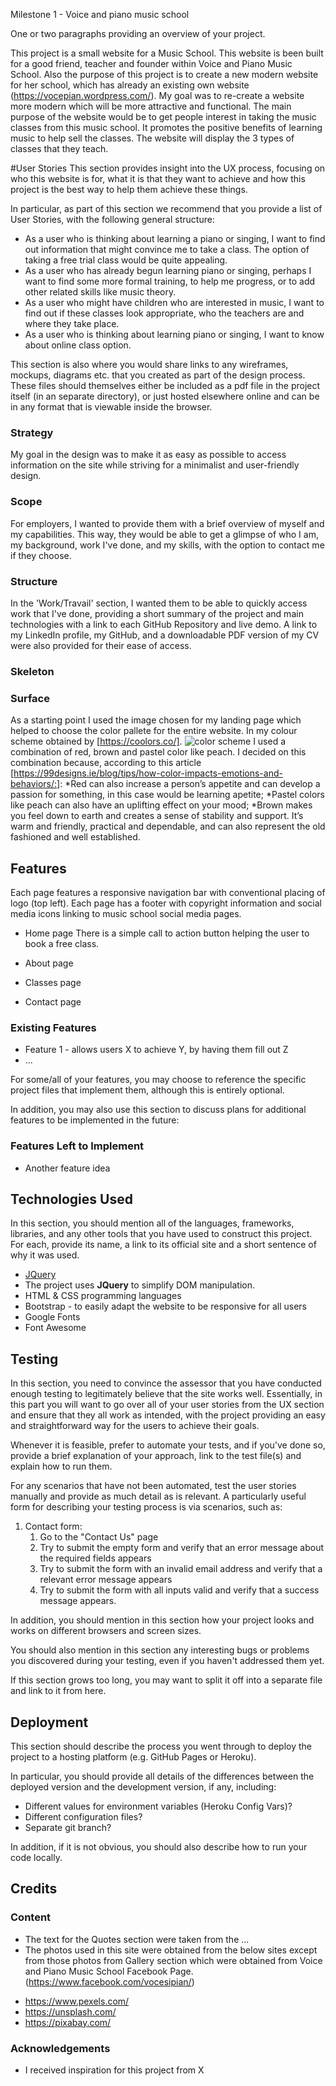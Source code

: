Milestone 1 - Voice and piano music school

One or two paragraphs providing an overview of your project.

This project is a small website for a Music School. 
This website is been built for  a good friend, teacher and founder within Voice and Piano Music School.
Also the purpose of this project is to create a new modern website for her school, which has already an existing own website (https://vocepian.wordpress.com/). 
My goal was to re-create a website more modern which will be more attractive and functional.
The main purpose of the website would be to get people interest in taking the music classes from this music school. It promotes the positive benefits of learning  music to help sell the classes. The website will display the 3 types of classes that they teach.

#User Stories
This section provides insight into the UX process, focusing on who this website is for, what it is that they want to achieve and how this project is the best way to help them achieve these things.

In particular, as part of this section we recommend that you provide a list of User Stories, with the following general structure:
* As a user who is thinking about learning a piano or singing, I want to find out information that might convince me to take a class. The option of taking a free trial class would be quite appealing.
* As a user who has already begun learning piano or singing, perhaps I want to find some more formal training, to help me progress, or to add other related skills like music theory.
* As a user who might have children who are interested in music, I want to find out if these classes look appropriate, who the teachers are and where they take place.
* As a user who is thinking about learning piano or singing, I want to know about online class option.

This section is also where you would share links to any wireframes, mockups, diagrams etc. that you created as part of the design process. These files should themselves either be included as a pdf file in the project itself (in an separate directory), or just hosted elsewhere online and can be in any format that is viewable inside the browser.
### Strategy
My goal in the design was to make it as easy as possible to access information on the site while striving for a minimalist and user-friendly design.

### Scope
For employers, I wanted to provide them with a brief overview of myself and my capabilities. This way, they would be able to get a glimpse of who I am, my background, work I've done, and my skills, with the option to contact me if they choose.

### Structure
In the 'Work/Travail' section, I wanted them to be able to quickly access work that I've done, providing a short summary of the project and main technologies with a link to each GitHub Repository and live demo. A link to my LinkedIn profile, my GitHub, and a downloadable PDF version of my CV were also provided for their ease of access.

### Skeleton


### Surface
   As a starting point I used the image chosen for my landing page which helped to choose the color pallete for the entire website.
In my colour scheme obtained by [https://coolors.co/].
	![color scheme](color-scheme.png)
 I used a combination of red, brown and pastel color like peach. 
I decided on this combination because, according to this article [https://99designs.ie/blog/tips/how-color-impacts-emotions-and-behaviors/:]:
*Red can also increase a person’s appetite and can develop a passion for something, in this  case would be learning apetite;
*Pastel colors like peach can also have an uplifting effect on your mood;
*Brown makes you feel down to earth and creates a sense of stability and support. It’s warm and friendly, practical and dependable, and can also represent the old fashioned and well established.


## Features

Each page features a responsive navigation bar with conventional placing of logo (top left). Each page has a footer with copyright information and social media icons linking to music school social media pages.

- Home page
There is a simple call to action button helping the user to book a free class.
- About page

- Classes page

- Contact page


### Existing Features
- Feature 1 - allows users X to achieve Y, by having them fill out Z
- ...

For some/all of your features, you may choose to reference the specific project files that implement them, although this is entirely optional.

In addition, you may also use this section to discuss plans for additional features to be implemented in the future:

### Features Left to Implement
- Another feature idea

## Technologies Used

In this section, you should mention all of the languages, frameworks, libraries, and any other tools that you have used to construct this project. For each, provide its name, a link to its official site and a short sentence of why it was used.

- [JQuery](https://jquery.com)
- The project uses **JQuery** to simplify DOM manipulation.
- HTML & CSS programming languages
- Bootstrap - to easily adapt the website to be responsive for all users
- Google Fonts 
- Font Awesome 



## Testing

In this section, you need to convince the assessor that you have conducted enough testing to legitimately believe that the site works well. Essentially, in this part you will want to go over all of your user stories from the UX section and ensure that they all work as intended, with the project providing an easy and straightforward way for the users to achieve their goals.

Whenever it is feasible, prefer to automate your tests, and if you've done so, provide a brief explanation of your approach, link to the test file(s) and explain how to run them.

For any scenarios that have not been automated, test the user stories manually and provide as much detail as is relevant. A particularly useful form for describing your testing process is via scenarios, such as:

1. Contact form:
    1. Go to the "Contact Us" page
    2. Try to submit the empty form and verify that an error message about the required fields appears
    3. Try to submit the form with an invalid email address and verify that a relevant error message appears
    4. Try to submit the form with all inputs valid and verify that a success message appears.

In addition, you should mention in this section how your project looks and works on different browsers and screen sizes.

You should also mention in this section any interesting bugs or problems you discovered during your testing, even if you haven't addressed them yet.

If this section grows too long, you may want to split it off into a separate file and link to it from here.

## Deployment

This section should describe the process you went through to deploy the project to a hosting platform (e.g. GitHub Pages or Heroku).

In particular, you should provide all details of the differences between the deployed version and the development version, if any, including:
- Different values for environment variables (Heroku Config Vars)?
- Different configuration files?
- Separate git branch?

In addition, if it is not obvious, you should also describe how to run your code locally.


## Credits

### Content
- The text for the Quotes section were taken from the ...
 - The photos used in this site were obtained from the below sites except from those photos from Gallery section which were obtained from Voice and Piano Music School Facebook Page. (https://www.facebook.com/vocesipian/)
*  https://www.pexels.com/
*  https://unsplash.com/
* https://pixabay.com/


### Acknowledgements

- I received inspiration for this project from X
